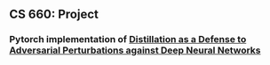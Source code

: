 ## CS 660: Project

### Pytorch implementation of [Distillation as a Defense to Adversarial Perturbations against Deep Neural Networks](https://arxiv.org/abs/1511.04508)
